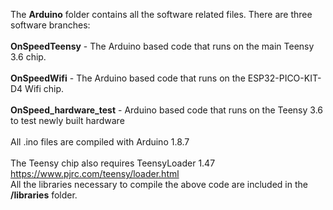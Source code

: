 The **Arduino** folder contains all the software related files. There are three software branches:\
\
**OnSpeedTeensy** - The Arduino based code that runs on the main Teensy 3.6 chip.\
\
**OnSpeedWifi** - The Arduino based code that runs on the ESP32-PICO-KIT-D4 Wifi chip.\
\
**OnSpeed_hardware_test** - Arduino based code that runs on the Teensy 3.6 to test newly built hardware\
\
All .ino files are compiled with Arduino 1.8.7\
\
The Teensy chip also requires TeensyLoader 1.47 https://www.pjrc.com/teensy/loader.html
\
All the libraries necessary to compile the above code are included in the **/libraries** folder.
